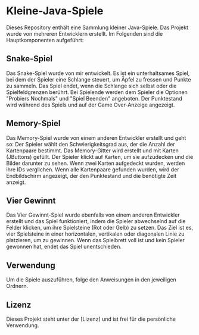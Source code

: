 # Kleine-Java-Spiele

Dieses Repository enthält eine Sammlung kleiner Java-Spiele. Das Projekt wurde von mehreren Entwicklern erstellt. Im Folgenden sind die Hauptkomponenten aufgeführt:

## Snake-Spiel

Das Snake-Spiel wurde von mir entwickelt. Es ist ein unterhaltsames Spiel, bei dem der Spieler eine Schlange steuert, um Äpfel zu fressen und Punkte zu sammeln. Das Spiel endet, wenn die Schlange sich selbst oder die Spielfeldgrenzen berührt. Bei Spielende werden dem Spieler die Optionen "Probiers Nochmals" und "Spiel Beenden" angeboten. Der Punktestand wird während des Spiels und auf der Game Over-Anzeige angezeigt.

## Memory-Spiel

Das Memory-Spiel wurde von einem anderen Entwickler erstellt und geht so: 
Der Spieler wählt den Schwierigkeitsgrad aus, der die Anzahl der Kartenpaare bestimmt.
Das Memory-Gitter wird erstellt und mit Karten (JButtons) gefüllt.
Der Spieler klickt auf Karten, um sie aufzudecken und die Bilder darunter zu sehen.
Wenn zwei Karten aufgedeckt wurden, werden ihre IDs verglichen.
Wenn alle Kartenpaare gefunden wurden, wird der Endbildschirm angezeigt, der den Punktestand und die benötigte Zeit anzeigt.

## Vier Gewinnt

Das Vier Gewinnt-Spiel wurde ebenfalls von einem anderen Entwickler erstellt und das Spiel funktioniert, indem die Spieler abwechselnd auf die Felder klicken, um ihre Spielsteine (Rot oder Gelb) zu setzen. Das Ziel ist es, vier Spielsteine in einer horizontalen, vertikalen oder diagonalen Linie zu platzieren, um zu gewinnen. Wenn das Spielbrett voll ist und kein Spieler gewonnen hat, endet das Spiel unentschieden.

## Verwendung

Um die Spiele auszuführen, folge den Anweisungen in den jeweiligen Ordnern.

## Lizenz

Dieses Projekt steht unter der [Lizenz] und ist frei für die persönliche Verwendung.

